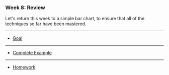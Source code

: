 ### Week 8: Review

Let's return this week to a simple bar chart, to ensure that all of the techniques so far have been mastered. 

-----

- [Goal](goal.md)

-----

- [Complete Example](complete.md)

-----

- [Homework](homework.md)


